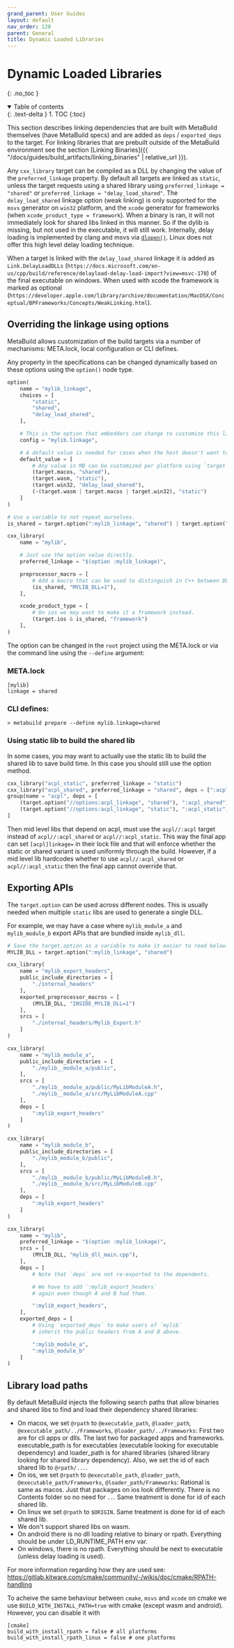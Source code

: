 ```yaml
---
grand_parent: User Guides
layout: default
nav_order: 120
parent: General
title: Dynamic Loaded Libraries
---
```


# Dynamic Loaded Libraries
{: .no_toc }


<details open markdown="block">
  <summary>
    Table of contents
  </summary>
  {: .text-delta }
1. TOC
{:toc}
</details>




This section describes linking dependencies that are built with MetaBuild themselves (have MetaBuild specs) and are added as `deps` / `exported_deps` to the target. For linking libraries that are prebuilt outside of the MetaBuild environment see the section [Linking Binaries]({{ "/docs/guides/build_artifacts/linking_binaries" | relative_url }}).

Any `cxx_library` target can be compiled as a DLL by changing the value of the `preferred_linkage` property. By default all targets are linked as `static`, unless the target requests using a shared library using `preferred_linkage = "shared"` or `preferred_linkage = "delay_load_shared"`.
The `delay_load_shared` linkage option (weak linking) is only supported for the `msvs` generator on `win32` platform, and the `xcode` generator for frameworks (when `xcode_product_type = framework`). When a binary is ran, it will not immediately look for shared libs linked in this manner. So if the dylib is missing, but not used in the executable, it will still work. Internally, delay loading is implemented by clang and msvs via [`dlopen()`](https://stackoverflow.com/a/23404579). Linux does not offer this high level delay loading technique.

When a target is linked with the `delay_load_shared` linkage it is added as `Link.DelayLoadDLLs` (`https://docs.microsoft.com/en-us/cpp/build/reference/delayload-delay-load-import?view=msvc-170`) of the final executable on windows. When used with xcode the framework is marked as optional (`https://developer.apple.com/library/archive/documentation/MacOSX/Conceptual/BPFrameworks/Concepts/WeakLinking.html`).

## Overriding the linkage using options

MetaBuild allows customization of the build targets via a number of mechanisms: META.lock, local configuration or CLI defines.

Any property in the specifications can be changed dynamically based on these options using the `option()` node type.

```python
option(
    name = "mylib_linkage",
    choices = [
        "static",
        "shared",
        "delay_load_shared",
    ],

    # This is the option that embedders can change to customize this library.
    config = "mylib.linkage",

    # A default value is needed for cases when the host doesn't want to change the type.
    default_value = [
        # Any value in MB can be customized per platform using `target` filters.
        (target.macos, "shared"),
        (target.wasm, "static"),
        (target.win32, "delay_load_shared"),
        (~(target.wasm | target.macos | target.win32), "static")
    ]
)

# Use a variable to not repeat ourselves.
is_shared = target.option(":mylib_linkage", "shared") | target.option(":mylib_linkage", "delay_load_shared")

cxx_library(
    name = "mylib",

    # Just use the option value directly.
    preferred_linkage = "$(option :mylib_linkage)",

    preprocessor_macro = [
        # Add a macro that can be used to distinguish in C++ between DLL or static.
        (is_shared, "MYLIB_DLL=1"),
    ],

    xcode_product_type = [
        # On ios we may want to make it a framework instead.
        (target.ios & is_shared, "framework")
    ],
)
```

The option can be changed in the `root` project using the META.lock or via the command line using the `--define` argument:

### META.lock

```
[mylib]
linkage = shared
```

### CLI defines:

```shell
> metabuild prepare --define mylib.linkage=shared
```

### Using static lib to build the shared lib

In some cases, you may want to actually use the static lib to build the shared lib to save build time. In this case you should still use the option method.
```python
cxx_library("acpl_static", preferred_linkage = "static")
cxx_library("acpl_shared", preferred_linkage = "shared", deps = [":acpl_static"])
group(name = "acpl", deps = [
    (target.option("//options:acpl_linkage", "shared"), ":acpl_shared"), 
    (target.option("//options:acpl_linkage", "static"), ":acpl_static"), 
]
```
Then mid level libs that depend on acpl, must use the `acpl//:acpl` target instead of `acpl//:acpl_shared` or `acpl//:acpl_static`.
This way the final app can set `[acpl]linkage=` in their lock file and that will enforce whether the static or shared variant is used uniformly through the build. However, if a mid level lib hardcodes whether to use `acpl//:acpl_shared` or `acpl//:acpl_static` then the final app cannot override that.

## Exporting APIs

The `target.option` can be used across different nodes. This is usually needed when multiple `static` libs are used to generate a single DLL.

For example, we may have a case where `mylib_module_a` and `mylib_module_b` export APIs that are bundled inside `mylib_dll`.

```python
# Save the target.option as a variable to make it easier to read below.
MYLIB_DLL = target.option(":mylib_linkage", "shared")

cxx_library(
    name = "mylib_export_headers",
    public_include_directories = [
        "./internal_headers"
    ],
    exported_preprocessor_macros = [
        (MYLIB_DLL, "INSIDE_MYLIB_DLL=1")
    ],
    srcs = [
        "./internal_headers/Mylib_Export.h"
    ]
)

cxx_library(
    name = "mylib_module_a",
    public_include_directories = [
        "./mylib__module_a/public",
    ],
    srcs = [
        "./mylib__module_a/public/MyLibModuleA.h",
        "./mylib__module_a/src/MyLibModuleA.cpp"
    ],
    deps = [
        ":mylib_export_headers"
    ]
)

cxx_library(
    name = "mylib_module_b",
    public_include_directories = [
        "./mylib_module_b/public",
    ],
    srcs = [
        "./mylib__module_b/public/MyLibModuleB.h",
        "./mylib__module_b/src/MyLibModuleB.cpp"
    ],
    deps = [
        ":mylib_export_headers"
    ]
)

cxx_library(
    name = "mylib",
    preferred_linkage = "$(option :mylib_linkage)",
    srcs = [
        (MYLIB_DLL, "mylib_dll_main.cpp"),
    ],
    deps = [
        # Note that `deps` are not re-exported to the dependents.

        # We have to add `:mylib_export_headers`
        # again even though A and B had them.

        ":mylib_export_headers",
    ],
    exported_deps = [
        # Using `exported_deps` to make users of `mylib`
        # inherit the public headers from A and B above.

        ":mylib_module_a",
        ":mylib_module_b"
    ]
)
```


## Library load paths

By default MetaBuild injects the following search paths that allow binaries and shared libs to find and load their dependency shared libraries:

- On macos, we set `@rpath` to `@executable_path`, `@loader_path`, `@executable_path/../Frameworks`, `@loader_path/../Frameworks`: First two are for cli apps or dlls. The last two for packaged apps and frameworks. executable_path is for executables (executable looking for executable dependency) and loader_path is for shared libraries (shared library looking for shared library dependency). Also, we set the id of each shared lib to `@rpath/...`.
- On ios, we set `@rpath` to `@executable_path`, `@loader_path`, `@executable_path/Frameworks`, `@loader_path/Frameworks`: Rational is same as macos. Just that packages on ios look differently. There is no Contents folder so no need for `..`. Same treatment is done for id of each shared lib.
- On linux we set `@rpath` to `$ORIGIN`.  Same treatment is done for id of each shared lib.
- We don't support shared libs on wasm.
- On android there is no dll loading relative to binary or rpath. Everything should be under LD_RUNTIME_PATH env var.
- On windows, there is no rpath. Everything should be next to executable (unless delay loading is used).

For more information regarding how they are used see:
https://gitlab.kitware.com/cmake/community/-/wikis/doc/cmake/RPATH-handling

To acheive the same behaviour between `cmake`, `msvs` and `xcode` on cmake we use `BUILD_WITH_INSTALL_PATH=true` with cmake (except wasm and android). However, you can disable it with
```
[cmake]
build_with_install_rpath = false # all platforms
build_with_install_rpath_linux = false # one platforms
```
